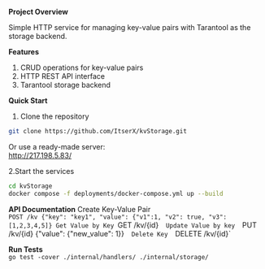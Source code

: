 **Project Overview**

Simple HTTP service for managing key-value pairs with Tarantool as the storage backend.

**Features**
1. CRUD operations for key-value pairs
2. HTTP REST API interface
3. Tarantool storage backend

**Quick Start**
1. Clone the repository
```bash
git clone https://github.com/ItserX/kvStorage.git
```  
Or use a ready-made server:  
http://217.198.5.83/

2.Start the services
```bash  
cd kvStorage  
docker compose -f deployments/docker-compose.yml up --build
```

**API Documentation**
Create Key-Value Pair  
`POST /kv {"key": "key1", "value": {"v1":1, "v2": true, "v3": [1,2,3,4,5]}
Get Value by Key
`GET /kv/{id}`  
Update Value by key  
`PUT /kv/{id} {"value": {"new_value": 1}}`  
Delete Key  
`DELETE /kv/{id}`

**Run Tests**  
`go test -cover ./internal/handlers/ ./internal/storage/`

